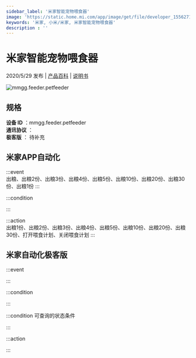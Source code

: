 ```yaml
---
sidebar_label: '米家智能宠物喂食器'
image: 'https://static.home.mi.com/app/image/get/file/developer_1556271525kt09njfa.png'
keywords: '米家, 小米/米家, 米家智能宠物喂食器'
description : ''
---
```

# 米家智能宠物喂食器

2020/5/29 发布 | [产品百科](https://home.mi.com/webapp/content/baike/product/index.html?model=mmgg.feeder.petfeeder/) | [说明书](https://home.mi.com/views/introduction.html?model=mmgg.feeder.petfeeder&region=cn)

![mmgg.feeder.petfeeder](https://static.home.mi.com/app/image/get/file/developer_1556271525kt09njfa.png)

## 规格  
> 
**设备 ID** ：mmgg.feeder.petfeeder  
**通讯协议** ：  
**极客版**  ： 待补充 


## 米家APP自动化  

:::event  
出粮、出粮2份、出粮3份、出粮4份、出粮5份、出粮10份、出粮20份、出粮30份、出粮1份
:::

:::condition  

:::

:::action   
出粮1份、出粮2份、出粮3份、出粮4份、出粮5份、出粮10份、出粮20份、出粮30份、打开喂食计划、关闭喂食计划
:::

## 米家自动化极客版  

:::event  

:::

:::condition  

:::

:::condition 可查询的状态条件  

:::

:::action  

:::

        
